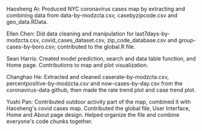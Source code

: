 Haosheng Ai: Produced NYC coronavirus cases map by extracting and combining data from data-by-modzcta.csv, casebyzipcode.csv and geo_data.RData.

Ellen Chen: Did data cleaning and manipulation for last7days-by-modzcta.csv, covid_cases_dataset.csv, zip_code_database.csv and group-cases-by-boro.csv; contributed to the global.R file.

Sean Harris: Created model prediction, search and data table function, and Home page. Contributions to map and plot visualization.

Changhao He: Extracted and cleaned caserate-by-modzcta.csv, percentpositive-by-modzcta.csv and now-cases-by-day.csv from the coronavirus-data github, then made the rate trend plot and case trend plot.

Yushi Pan: Contributed outdoor activity part of the map, combined it with Haosheng's covid cases map. Contributed the global file, User Interface, Home and About page design. Helped organize the file and combine everyone's code chunks together.
